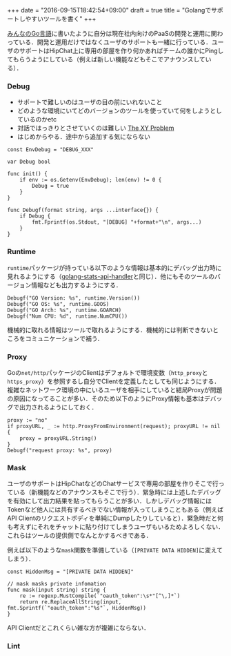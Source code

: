 +++
date = "2016-09-15T18:42:54+09:00"
draft = true
title = "Golangでサポートしやすいツールを書く"
+++

[みんなのGo言語](https://www.amazon.co.jp/dp/477418392X)に書いたように自分は現在社内向けのPaaSの開発と運用に関わっている．開発と運用だけではなくユーザのサポートも一緒に行っている．ユーザのサポートはHipChat上に専用の部屋を作り何かあればチームの誰かにPingしてもらうようにしている（例えば新しい機能などもそこでアナウンスしている）．


### Debug

- サポートで難しいのはユーザの目の前にいれないこと
- どのような環境にいてどのバージョンのツールを使っていて何をしようとしているのかetc
- 対話ではっきりとさせていくのは難しい [The XY Problem](http://xyproblem.info/)
- はじめからやる．途中から追加する気にならない

```golang
const EnvDebug = "DEBUG_XXX"

var Debug bool

func init() {
    if env := os.Getenv(EnvDebug); len(env) != 0 {
        Debug = true
    }
}

func Debugf(format string, args ...interface{}) {
    if Debug {
        fmt.Fprintf(os.Stdout, "[DEBUG] "+format+"\n", args...)
    }
}
```

### Runtime

`runtime`パッケージが持っている以下のような情報は基本的にデバッグ出力時に見れるようにする（[golang-stats-api-handler](https://github.com/fukata/golang-stats-api-handler)と同じ）．他にもそのツールのバージョン情報なども出力するようにする．

```golang
Debugf("GO Version: %s", runtime.Version())
Debugf("GO OS: %s", runtime.GOOS)
Debugf("GO Arch: %s", runtime.GOARCH)
Debugf("Num CPU: %d", runtime.NumCPU())
```

機械的に取れる情報はツールで取れるようにする．機械的には判断できないところをコミュニケーションで補う．

### Proxy

Goの`net/http`パッケージのClientはデフォルトで環境変数（`http_proxy`と`https_proxy`）を参照するし自分でClientを定義したとしても同じようにする．複雑なネットワーク環境の中にいるユーザを相手にしていると結局Proxyが問題の原因になってることが多い．そのため以下のようにProxy情報も基本はデバッグで出力されるようにしておく．

```golang
proxy := "no"
if proxyURL, _ := http.ProxyFromEnvironment(request); proxyURL != nil {
    proxy = proxyURL.String()
}
Debugf("request proxy: %s", proxy)
```

### Mask

ユーザのサポートはHipChatなどのChatサービスで専用の部屋を作りそこで行っている（新機能などのアナウンスもそこで行う）．緊急時には上述したデバッグを有効にして出力結果を貼ってもらうことが多い．しかしデバッグ情報にはTokenなど他人には共有するべきでない情報が入ってしまうこともある（例えばAPI Clientのリクエストボディを単純にDumpしたりしていると）．緊急時だと何も考えずにそれをチャットに貼り付けてしまうユーザもいるためよろしくない．これらはツールの提供側でなんとかするべきである．

例えば以下のような`mask`関数を準備している（`[PRIVATE DATA HIDDEN]`に変えてしまう）．

```golang
const HiddenMsg = "[PRIVATE DATA HIDDEN]"

// mask masks private infomation
func mask(input string) string {
    re := regexp.MustCompile(`"oauth_token":\s*"[^\,]*`)
    return re.ReplaceAllString(input, fmt.Sprintf(`"oauth_token":"%s"`, HiddenMsg))
}
```

API Clientだとこれくらい雑な方が複雑にならない．

### Lint
